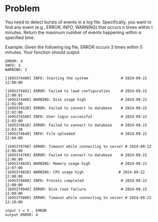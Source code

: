# Problem
You need to detect bursts of events in a log file. Specifically, you want to find any event (e.g., ERROR, INFO, WARNING) that occurs n times within t minutes.
Return the maximum number of events happening within a specified time.

Example: Given the following log file, ERROR occurs 3 times within 5 minutes.
Your function should output
```
ERROR: 4
INFO: 3
WARNING: 2
```

```
[1695374400] INFO: Starting the system               # 2024-09-22 12:00:00

[1695374401] ERROR: Failed to load configuration     # 2024-09-22 12:00:01
[1695374460] WARNING: Disk usage high                # 2024-09-22 12:01:00
[1695374520] ERROR: Failed to connect to database    # 2024-09-22 12:02:00
[1695374580] INFO: User login successful             # 2024-09-22 12:03:00
[1695374610] ERROR: Failed to connect to database    # 2024-09-22 12:03:30
[1695374640] INFO: File uploaded                     # 2024-09-22 12:04:00

[1695374700] ERROR: Timeout while connecting to server # 2024-09-22 12:06:00
[1695374760] ERROR: Failed to connect to database    # 2024-09-22 12:06:00
[1695374820] WARNING: Memory usage high              # 2024-09-22 12:07:00
[1695374820] WARNING: CPU usage high                # 2024-09-22 12:08:00
[1695374880] INFO: Process completed                 # 2024-09-22 12:08:00
[1695374940] ERROR: Disk read failure                # 2024-09-22 12:09:00
[1695375000] ERROR: Timeout while connecting to server # 2024-09-22 12:10:00

input t = 5 , ERROR
output ERROR: 4
```
